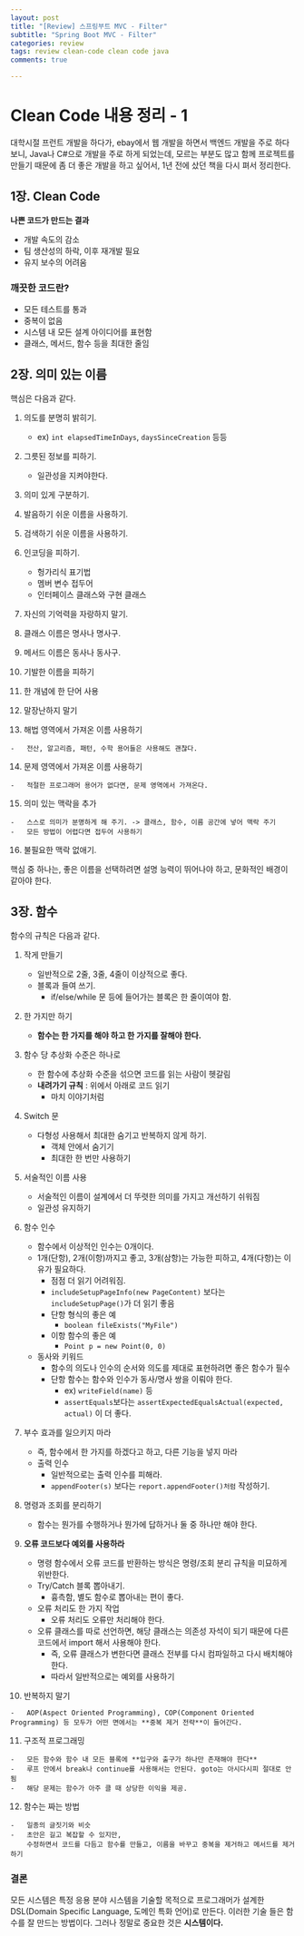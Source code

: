 ```yaml
---
layout: post
title: "[Review] 스프링부트 MVC - Filter"
subtitle: "Spring Boot MVC - Filter"
categories: review
tags: review clean-code clean code java
comments: true

---
```


# Clean Code 내용 정리 - 1

대학시절 프런트 개발을 하다가, ebay에서 웹 개발을 하면서 백엔드 개발을 주로 하다 보니, Java나 C#으로 개발을 주로 하게 되었는데, 모르는 부분도 많고 함께 프로젝트를 만들기 때문에 좀 더 좋은 개발을 하고 싶어서, 1년 전에 샀던 책을 다시 펴서 정리한다.

## 1장. Clean Code

**나쁜 코드가 만드는 결과**

-   개발 속도의 감소
-   팀 생산성의 하락, 이후 재개발 필요
-   유지 보수의 어려움

### 깨끗한 코드란?

-   모든 테스트를 통과
-   중복이 없음
-   시스템 내 모든 설계 아이디어를 표현함
-   클래스, 메서드, 함수 등을 최대한 줄임

## 2장. 의미 있는 이름

핵심은 다음과 같다.

1.  의도를 분명히 밝히기.
    
    -   ex) `int elapsedTimeInDays`, `daysSinceCreation` 등등
2.  그릇된 정보를 피하기.
    
    -   일관성을 지켜야한다.
3.  의미 있게 구분하기.
    
4.  발음하기 쉬운 이름을 사용하기.
    
5.  검색하기 쉬운 이름을 사용하기.
    
6.  인코딩을 피하기.
    
    -   헝가리식 표기법
    -   멤버 변수 접두어
    -   인터페이스 클래스와 구현 클래스
7.  자신의 기억력을 자랑하지 말기.
    
8.  클래스 이름은 명사나 명사구.
    
9.  메서드 이름은 동사나 동사구.
    
10.  기발한 이름을 피하기
    
11.  한 개념에 한 단어 사용
    
12.  말장난하지 말기
    
13.  해법 영역에서 가져온 이름 사용하기
    
    -   전산, 알고리즘, 패턴, 수학 용어들은 사용해도 괜찮다.
14.  문제 영역에서 가져온 이름 사용하기
    
    -   적절한 프로그래머 용어가 없다면, 문제 영역에서 가져온다.
15.  의미 있는 맥락을 추가
    
    -   스스로 의미가 분명하게 해 주기. -> 클래스, 함수, 이름 공간에 넣어 맥락 주기
    -   모든 방법이 어렵다면 접두어 사용하기
16.  불필요한 맥락 없애기.
    

핵심 중 하나는, 좋은 이름을 선택하려면 설명 능력이 뛰어나야 하고, 문화적인 배경이 같아야 한다.

## 3장. 함수

함수의 규칙은 다음과 같다.

1.  작게 만들기
    
    -   일반적으로 2줄, 3줄, 4줄이 이상적으로 좋다.
    -   블록과 들여 쓰기.
        -   if/else/while 문 등에 들어가는 블록은 한 줄이여야 함.
2.  한 가지만 하기
    
    -   **함수는 한 가지를 해야 하고 한 가지를 잘해야 한다.**
3.  함수 당 추상화 수준은 하나로
    
    -   한 함수에 추상화 수준을 섞으면 코드를 읽는 사람이 헷갈림
    -   **내려가기 규칙** : 위에서 아래로 코드 읽기
        -   마치 이야기처럼
4.  Switch 문
    
    -   다형성 사용해서 최대한 숨기고 반복하지 않게 하기.
        -   객체 안에서 숨기기
        -   최대한 한 번만 사용하기
5.  서술적인 이름 사용
    
    -   서술적인 이름이 설계에서 더 뚜렷한 의미를 가지고 개선하기 쉬워짐
    -   일관성 유지하기
6.  함수 인수
    
    -   함수에서 이상적인 인수는 0개이다.
    -   1개(단항), 2개(이항)까지고 좋고, 3개(삼항)는 가능한 피하고, 4개(다항)는 이유가 필요하다.
        -   점점 더 읽기 어려워짐.
        -   `includeSetupPageInfo(new PageContent)` 보다는 `includeSetupPage()`가 더 읽기 좋음
        -   단항 형식의 좋은 예
            -   `boolean fileExists("MyFile")`
        -   이항 함수의 좋은 예
            -   `Point p = new Point(0, 0)`
    -   동사와 키워드
        -   함수의 의도나 인수의 순서와 의도를 제대로 표현하려면 좋은 함수가 필수
        -   단항 함수는 함수와 인수가 동사/명사 쌍을 이뤄야 한다.
            -   ex) `writeField(name)` 등
            -   `assertEquals`보다는 `assertExpectedEqualsActual(expected, actual)` 이 더 좋다.
7.  부수 효과를 일으키지 마라
    
    -   즉, 함수에서 한 가지를 하겠다고 하고, 다른 기능을 넣지 마라
    -   출력 인수
        -   일반적으로는 출력 인수를 피해라.
        -   `appendFooter(s)` 보다는 `report.appendFooter()처럼` 작성하기.
8.  명령과 조회를 분리하기
    
    -   함수는 뭔가를 수행하거나 뭔가에 답하거나 둘 중 하나만 해야 한다.
9.  **오류 코드보다 예외를 사용하라**
    
    -   명령 함수에서 오류 코드를 반환하는 방식은 명령/조회 분리 규칙을 미묘하게 위반한다.
    -   Try/Catch 블록 뽑아내기.
        -   흉측함, 별도 함수로 뽑아내는 편이 좋다.
    -   오류 처리도 한 가지 작업
        -   오류 처리도 오류만 처리해야 한다.
    -   오류 클래스를 따로 선언하면, 해당 클래스는 의존성 자석이 되기 때문에 다른 코드에서 import 해서 사용해야 한다.
        -   즉, 오류 클래스가 변한다면 클래스 전부를 다시 컴파일하고 다시 배치해야 한다.
        -   따라서 일반적으로는 예외를 사용하기
10.  반복하지 말기
    
    -   AOP(Aspect Oriented Programming), COP(Component Oriented Programming) 등 모두가 어떤 면에서는 **중복 제거 전략**이 들어간다.
11.  구조적 프로그래밍
    
    -   모든 함수와 함수 내 모든 블록에 **입구와 출구가 하나만 존재해야 한다**
    -   루프 안에서 break나 continue를 사용해서는 안된다. goto는 아시다시피 절대로 안됨
    -   해당 문제는 함수가 아주 클 때 상당한 이익을 제공.
12.  함수는 짜는 방법
    
    -   일종의 글짓기와 비슷
    -   초안은 길고 복잡할 수 있지만,  
        수정하면서 코드를 다듬고 함수를 만들고, 이름을 바꾸고 중복을 제거하고 메서드를 제거하기

### 결론

모든 시스템은 특정 응용 분야 시스템을 기술할 목적으로 프로그래머가 설계한 DSL(Domain Specific Language, 도메인 특화 언어)로 만든다. 이러한 기술 들은 함수를 잘 만드는 방법이다. 그러나 정말로 중요한 것은 **시스템이다.**
